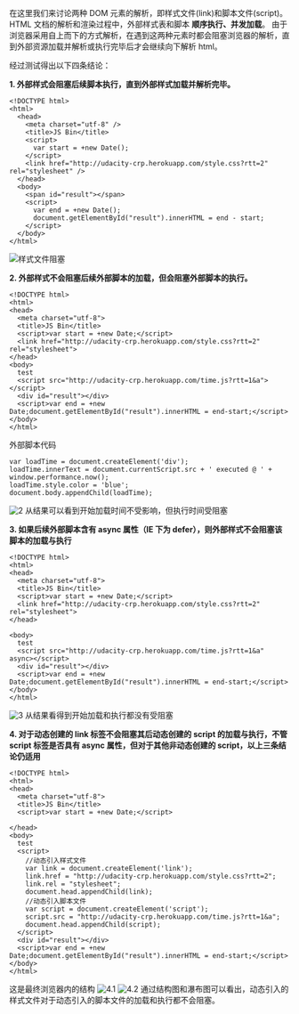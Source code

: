 在这里我们来讨论两种 DOM 元素的解析，即样式文件(link)和脚本文件(script)。HTML 文档的解析和渲染过程中，外部样式表和脚本 **顺序执行、并发加载**。
由于浏览器采用自上而下的方式解析，在遇到这两种元素时都会阻塞浏览器的解析，直到外部资源加载并解析或执行完毕后才会继续向下解析 html。

经过测试得出以下四条结论：

**1. 外部样式会阻塞后续脚本执行，直到外部样式加载并解析完毕。**

```
<!DOCTYPE html>
<html>
  <head>
    <meta charset="utf-8" />
    <title>JS Bin</title>
    <script>
      var start = +new Date();
    </script>
    <link href="http://udacity-crp.herokuapp.com/style.css?rtt=2" rel="stylesheet" />
  </head>
  <body>
    <span id="result"></span>
    <script>
      var end = +new Date();
      document.getElementById("result").innerHTML = end - start;
    </script>
  </body>
</html>
```

![样式文件阻塞](https://images0.cnblogs.com/blog/412020/201409/201357415969516.jpg)

**2. 外部样式不会阻塞后续外部脚本的加载，但会阻塞外部脚本的执行。**

```
<!DOCTYPE html>
<html>
<head>
  <meta charset="utf-8">
  <title>JS Bin</title>
  <script>var start = +new Date;</script>
  <link href="http://udacity-crp.herokuapp.com/style.css?rtt=2" rel="stylesheet">
</head>
<body>
  test
  <script src="http://udacity-crp.herokuapp.com/time.js?rtt=1&a"></script>
  <div id="result"></div>
  <script>var end = +new Date;document.getElementById("result").innerHTML = end-start;</script>
</body>
</html>
```

外部脚本代码

```
var loadTime = document.createElement('div');
loadTime.innerText = document.currentScript.src + ' executed @ ' + window.performance.now();
loadTime.style.color = 'blue';
document.body.appendChild(loadTime);
```

![2](https://images0.cnblogs.com/blog/412020/201409/201407227214213.jpg)
从结果可以看到开始加载时间不受影响，但执行时间受阻塞

**3. 如果后续外部脚本含有 async 属性（IE 下为 defer），则外部样式不会阻塞该脚本的加载与执行**

```
<!DOCTYPE html>
<html>
<head>
  <meta charset="utf-8">
  <title>JS Bin</title>
  <script>var start = +new Date;</script>
  <link href="http://udacity-crp.herokuapp.com/style.css?rtt=2" rel="stylesheet">
</head>

<body>
  test
  <script src="http://udacity-crp.herokuapp.com/time.js?rtt=1&a" async></script>
  <div id="result"></div>
  <script>var end = +new Date;document.getElementById("result").innerHTML = end-start;</script>
</body>
</html>
```

![3](https://images0.cnblogs.com/blog/412020/201409/201417036284209.jpg)
从结果看得到开始加载和执行都没有受阻塞

**4. 对于动态创建的 link 标签不会阻塞其后动态创建的 script 的加载与执行，不管 script 标签是否具有 async 属性，但对于其他非动态创建的 script，以上三条结论仍适用**

```
<!DOCTYPE html>
<html>
<head>
  <meta charset="utf-8">
  <title>JS Bin</title>
  <script>var start = +new Date;</script>

</head>
<body>
  test
  <script>
    //动态引入样式文件
    var link = document.createElement('link');
    link.href = "http://udacity-crp.herokuapp.com/style.css?rtt=2";
    link.rel = "stylesheet";
    document.head.appendChild(link);
    //动态引入脚本文件
    var script = document.createElement('script');
    script.src = "http://udacity-crp.herokuapp.com/time.js?rtt=1&a";
    document.head.appendChild(script);
  </script>
  <div id="result"></div>
  <script>var end = +new Date;document.getElementById("result").innerHTML = end-start;</script>
</body>
</html>
```

这是最终浏览器内的结构
![4.1](https://images0.cnblogs.com/blog/412020/201409/201427440654419.jpg)
![4.2](https://images0.cnblogs.com/blog/412020/201409/201429598156546.jpg)
通过结构图和瀑布图可以看出，动态引入的样式文件对于动态引入的脚本文件的加载和执行都不会阻塞。
